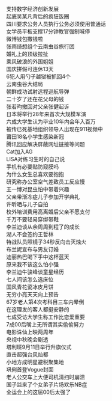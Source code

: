 支持数字经济创新发展  
起底吴某凡背后的疯狂饭圈  
四川要求公务人员执行公务必须使用普通话  
女学员平板支撑17分钟教官强制喊停  
微博钱包撒钱啦  
张雨绮想组个云南虫谷旅行团  
婚礼上的顶级拉扯  
乘风破浪的外国姐姐  
国庆拼假可连休13天  
6犯人用勺子越狱被抓回4个  
云南虫谷大结局  
朝鲜成功试射远程巡航导弹  
二十岁了还在花父母的钱  
张若昀撤回对父亲张健起诉  
日本将举行28年来首次大规模军演  
六成大学生认为毕业10年内会年入百万  
被传已死基地组织领导人出现在911视频中  
莆田18名小学生感染新冠  
腾讯回应解决屏蔽网址链接等问题  
Cat加入AG  
LISA对练习生时的自己说  
手机有必要贴防窥膜吗  
为什么女生总喜欢要抱抱  
研究称办公室空气差致员工反应慢  
王一博对昆虫怕中带着兴趣  
父亲带渐冻症儿子参加开学典礼  
许昕晒与儿子自拍  
校外培训费用高离婚后父亲不愿支付  
千万不要轻易穿绑带鞋  
李兰迪谈从余周周到程了的成长  
湖人不会签约王哲林  
特战队员照镜子34秒反向击灭烛火  
布兰妮宣布与男友订婚  
迪丽热巴喝下手中这杯蓝天  
原来我不该这么怕小强  
李兰迪牛骏峰谈童星经历  
七人间该怎么选床位  
国风青花瓷冰皮月饼  
无穷小亮天天向上预告  
67岁老人第4次考科目三车内晕倒  
在这理发的客人都挺安静的  
七成受访大学生称工作比恋爱重要  
7成00后嘴上无所谓其实偷偷努力  
电影诛仙上映两周年  
央视中秋晚会剧透  
塔利班9月11日举行升旗仪式  
直击超强台风灿都  
小地方成明星避税聚集地  
巩俐首登Vogue封面  
老人公交车上大便司机清扫时崩溃  
国子监来了个女弟子片场欢乐NB症  
全运会上的这届00后太强了  
